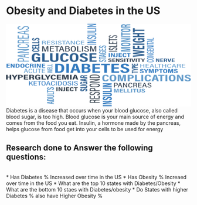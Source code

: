# Obesity and Diabetes in the US
![Img from file](Images/main.png)
Diabetes is a disease that occurs when your blood glucose, also called blood sugar, is too high. Blood glucose is your main source of energy and comes from the food you eat. Insulin, a hormone made by the pancreas, helps glucose from food get into your cells to be used for energy

## Research done to Answer the following questions:
<br>
* Has Diabetes % Increased over time in the US
* Has Obesity % Increaed over time in the US
* What are the top 10 states with Diabetes/Obesity
* What are the bottom 10 staes with Diabetes/obesity
* Do States with higher Diabetes %  also have Higher Obesity %



